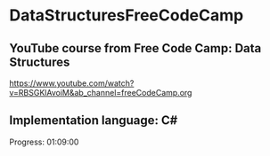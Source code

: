 # DataStructuresFreeCodeCamp
## YouTube course from Free Code Camp: Data Structures
https://www.youtube.com/watch?v=RBSGKlAvoiM&ab_channel=freeCodeCamp.org

## Implementation language: C#

Progress: 01:09:00